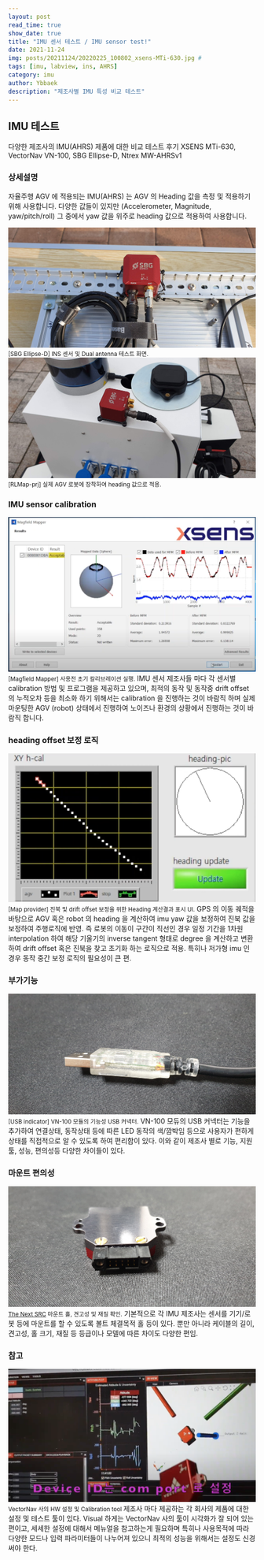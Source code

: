 ```yaml
---
layout: post
read_time: true
show_date: true
title: "IMU 센서 테스트 / IMU sensor test!"
date: 2021-11-24
img: posts/20211124/20220225_100802_xsens-MTi-630.jpg # 
tags: [imu, labview, ins, AHRS]
category: imu
author: Ybbaek
description: "제조사별 IMU 특성 비교 테스트"
---
```

## IMU 테스트
다양한 제조사의 IMU(AHRS) 제품에 대한 비교 테스트 후기
XSENS MTi-630, VectorNav VN-100, SBG Ellipse-D, Ntrex MW-AHRSv1

### 상세설명
자율주행 AGV 에 적용되는 IMU(AHRS) 는 AGV 의 Heading 값을 측정 및 적용하기 위해 사용합니다.
다양한 값들이 있지만 (Accelerometer, Magnitude, yaw/pitch/roll) 그 중에서 yaw 값을 위주로 heading 값으로 적용하여 사용합니다.

![INS](./assets/img/posts/2021/20211124/SBG_Ellipse-D_simple-dual-antenna.jpg)
<small>[SBG Ellipse-D] INS 센서 및 Dual antenna 테스트 화면.</small>
![Mount](./assets/img/posts/20211124/SBG_Ellipse-D_scout-mini.jpg)
<small>[RLMap-prj] 실제 AGV 로봇에 장착하여 heading 값으로 적용.</small>

### IMU sensor calibration
![센서 Calibration](./assets/img/posts/20211124/XSENS-calibration.png)
<small>[Magfield Mapper] 사용전 초기 칼리브레이션 실행.</small>
IMU 센서 제조사들 마다 각 센서별 calibration 방법 및 프로그램을 제공하고 있으며, 최적의 동작 및 동작중 drift offset 의 누적오차 등을 최소화 하기 위해서는 calibration 을 진행하는 것이 바람직 하며 실제 마운팅한 AGV (robot) 상태에서 진행하여 노이즈나 환경의 상황에서 진행하는 것이 바람직 합니다.

### heading offset 보정 로직
![ robot](./assets/img/posts/20211124/heading.png)
<small>[Map provider] 진북 및 drift offset 보정을 위한 Heading 계산결과 표시 UI.</small>
GPS 의 이동 궤적을 바탕으로 AGV 혹은 robot 의 heading 을 계산하여 imu yaw 값을 보정하여 진북 값을 보정하여 주행로직에 반영. 즉 로봇의 이동이 구간이 직선인 경우 일정 기간을 1차원 interpolation 하여 해당 기울기의 inverse tangent 형태로 degree 을 계산하고 변환하여 drift offset 혹은 진북을 찾고 초기화 하는 로직으로 적용.
특히나 저가형 imu 인 경우 동작 중간 보정 로직의 필요성이 큰 편.

### 부가기능
![VN-100 USB connector](./assets/img/posts/20211124/VN-100_USB-connector_1.jpg)
<small>[USB indicator] VN-100 모듈의 기능성 USB 커넥터.</small>
VN-100 모듀의 USB 커넥터는 기능을 추가하여 연결상태, 동작상태 등에 따른 LED 동작의 색/깜박임 등으로 사용자가 편하게 상태를 직접적으로 알 수 있도록 하여 편리함이 있다. 이와 같이 제조사 별로 기능, 지원 툴, 성능, 편의성등 다양한 차이들이 있다.

### 마운트 편의성
![The Next SRC](./assets/img/posts/20211124/VN-100_hole.jpg)
<small>[The Next SRC](https://github.com/yunbum/SRC) 마운트 홀, 견고성 및 재질 확인.</small>
기본적으로 각 IMU 제조사는 센서를 기기/로봇 등에 마운트를 할 수 있도록 볼트 체결목적 홀 등이 있다. 
뿐만 아니라 케이블의 길이, 견고성, 홀 크기, 재질 등 등급이나 모델에 따른 차이도 다양한 편임.

### 참고
![cartpole](./assets/img/posts/20211124/VectorNav_tool.png)
<small>VectorNav 사의 HW 설정 및 Calibration tool  </small>
제조사 마다 제공하는 각 회사의 제품에 대한 설정 및 테스트 툴이 있다. Visual 하게는 VectorNav 사의 툴이 시각화가 잘 되어 있는 편이고, 세세한 설정에 대해서 메뉴얼을 참고하는게 필요하며 특히나 사용목적에 따라 다양한 모드나 입력 파라미터들이 나누어져 있으니 최적의 성능을 위해서는 설정도 신경써야 한다.